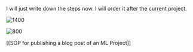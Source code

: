 I will just write down the steps now. I will order it after the current project.

![1400](images/SOP%20for%20an%20ML%20Project%2020Aug24_09-58.excalidraw)

![800](images/My%20SOP%20for%20an%20ML%20Project%2007Aug24_11-20.excalidraw)

[[SOP for publishing a blog post of an ML Project]] 
